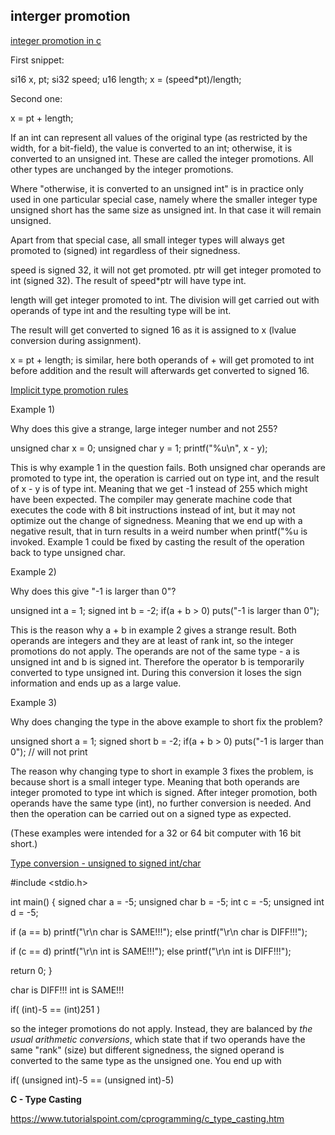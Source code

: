 ## interger promotion

[integer promotion in c](https://stackoverflow.com/questions/44455248/integer-promotion-in-c)

First snippet:

si16 x, pt;
 si32 speed;
 u16 length;
 x = (speed*pt)/length;

Second one:

x = pt + length;

 

If an int can represent all values of the original type (as restricted by the width, for a bit-field), the value is converted to an int; otherwise, it is converted to an unsigned int. These are called the integer promotions. All other types are unchanged by the integer promotions.

 

Where "otherwise, it is converted to an unsigned int" is in practice only used in one particular special case, namely where the smaller integer type unsigned short has the same size as unsigned int. In that case it will remain unsigned.

 

Apart from that special case, all small integer types will always get promoted to (signed) int regardless of their signedness.

 

speed is signed 32, it will not get promoted. ptr will get integer promoted to int (signed 32). The result of speed*ptr will have type int.

length will get integer promoted to int. The division will get carried out with operands of type int and the resulting type will be int.

The result will get converted to signed 16 as it is assigned to x (lvalue conversion during assignment).

 

x = pt + length; is similar, here both operands of + will get promoted to int before addition and the result will afterwards get converted to signed 16.

[Implicit type promotion rules](https://stackoverflow.com/questions/46073295/implicit-type-promotion-rules)

Example 1)

Why does this give a strange, large integer number and not 255?

unsigned char x = 0;
 unsigned char y = 1;
 printf("%u\n", x - y); 

 

This is why example 1 in the question fails. Both unsigned char operands are promoted to type int, the operation is carried out on type int, and the result of x - y is of type int. Meaning that we get -1 instead of 255 which might have been expected. The compiler may generate machine code that executes the code with 8 bit instructions instead of int, but it may not optimize out the change of signedness. Meaning that we end up with a negative result, that in turn results in a weird number when printf("%u is invoked. Example 1 could be fixed by casting the result of the operation back to type unsigned char.

 

Example 2)

Why does this give "-1 is larger than 0"?

unsigned int a = 1;
 signed int b = -2;
 if(a + b > 0)
  puts("-1 is larger than 0");

 

This is the reason why a + b in example 2 gives a strange result. Both operands are integers and they are at least of rank int, so the integer promotions do not apply. The operands are not of the same type - a is unsigned int and b is signed int. Therefore the operator b is temporarily converted to type unsigned int. During this conversion it loses the sign information and ends up as a large value.

 

Example 3)

Why does changing the type in the above example to short fix the problem?

unsigned short a = 1;
 signed short b = -2;
 if(a + b > 0)
  puts("-1 is larger than 0"); // will not print

 

The reason why changing type to short in example 3 fixes the problem, is because short is a small integer type. Meaning that both operands are integer promoted to type int which is signed. After integer promotion, both operands have the same type (int), no further conversion is needed. And then the operation can be carried out on a signed type as expected.

 

(These examples were intended for a 32 or 64 bit computer with 16 bit short.)

 

[Type conversion - unsigned to signed int/char](https://stackoverflow.com/questions/17312545/type-conversion-unsigned-to-signed-int-char)

\#include <stdio.h>

int main() {
   signed char a = -5;
   unsigned char b = -5;
   int c = -5;
   unsigned int d = -5;

if (a == b)
     printf("\r\n char is SAME!!!");
   else
     printf("\r\n char is DIFF!!!");

if (c == d)
     printf("\r\n int is SAME!!!");
   else
     printf("\r\n int is DIFF!!!");

return 0;
 }

char is DIFF!!! int is SAME!!!

if( (int)-5 == (int)251 )

so the integer promotions do not apply. Instead, they are balanced by *the usual arithmetic conversions*, which state that if two operands have the same "rank" (size) but different signedness, the signed operand is converted to the same type as the unsigned one. You end up with

if( (unsigned int)-5 == (unsigned int)-5)

 

**C - Type Casting**

https://www.tutorialspoint.com/cprogramming/c_type_casting.htm

 